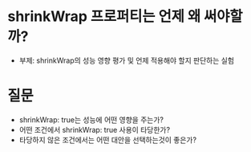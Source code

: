 # shrinkWrap 프로퍼티는 언제 왜 써야할까?
- 부제: shrinkWrap의 성능 영향 평가 및 언제 적용해야 할지 판단하는 실험

# 질문
- shrinkWrap: true는 성능에 어떤 영향을 주는가?
- 어떤 조건에서 shrinkWrap: true 사용이 타당한가?
- 타당하지 않은 조건에서는 어떤 대안을 선택하는것이 좋은가?
